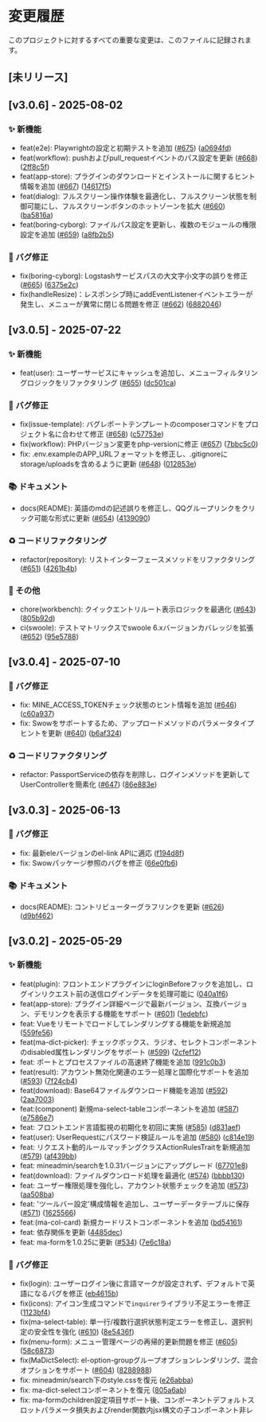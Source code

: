 # 変更履歴

このプロジェクトに対するすべての重要な変更は、このファイルに記録されます。

## [未リリース]

## [v3.0.6] - 2025-08-02

### ✨ 新機能
- feat(e2e): Playwrightの設定と初期テストを追加 ([#675](https://github.com/mineadmin/mineadmin/pull/675)) ([a0694fd](https://github.com/mineadmin/mineadmin/commit/a0694fd84da20ae758bebdc744af5188d4b3ae4d))
- feat(workflow): pushおよびpull_requestイベントのパス設定を更新 ([#668](https://github.com/mineadmin/mineadmin/pull/668)) ([2ff8c5f](https://github.com/mineadmin/mineadmin/commit/2ff8c5fb957cd2cf252f6eb33b852b3f030bb80a))
- feat(app-store): プラグインのダウンロードとインストールに関するヒント情報を追加 ([#667](https://github.com/mineadmin/mineadmin/pull/667)) ([14617f5](https://github.com/mineadmin/mineadmin/commit/14617f5b600691141e8b688fb4741d9ba35050fc))
- feat(dialog): フルスクリーン操作体験を最適化し、フルスクリーン状態を制御可能にし、フルスクリーンボタンのホットゾーンを拡大 ([#660](https://github.com/mineadmin/mineadmin/pull/660)) ([ba5816a](https://github.com/mineadmin/mineadmin/commit/ba5816a2d5f210f4a771d7ab960f42aa1ea65998))
- feat(boring-cyborg): ファイルパス設定を更新し、複数のモジュールの権限設定を追加 ([#659](https://github.com/mineadmin/mineadmin/pull/659)) ([a8fb2b5](https://github.com/mineadmin/mineadmin/commit/a8fb2b5ad117f5d3755011e7b43b2ed42dafac75))

### 🐛 バグ修正
- fix(boring-cyborg): Logstashサービスパスの大文字小文字の誤りを修正 ([#665](https://github.com/mineadmin/mineadmin/pull/665)) ([6375e2c](https://github.com/mineadmin/mineadmin/commit/6375e2ce247fc040cb5d5c0b1088c5acc0de4c3b))
- fix(handleResize)：レスポンシブ時にaddEventListenerイベントエラーが発生し、メニューが異常に閉じる問題を修正 ([#662](https://github.com/mineadmin/mineadmin/pull/662)) ([6882046](https://github.com/mineadmin/mineadmin/commit/6882046d84eec0350d0b889d4cbb9ab73e8cc5f1))

## [v3.0.5] - 2025-07-22

### ✨ 新機能
- feat(user): ユーザーサービスにキャッシュを追加し、メニューフィルタリングロジックをリファクタリング ([#655](https://github.com/mineadmin/mineadmin/pull/655)) ([dc501ca](https://github.com/mineadmin/mineadmin/commit/dc501ca91c84293169e51631a25e5f02e7a57192))

### 🐛 バグ修正
- fix(issue-template): バグレポートテンプレートのcomposerコマンドをプロジェクト名に合わせて修正 ([#658](https://github.com/mineadmin/mineadmin/pull/658)) ([c57753e](https://github.com/mineadmin/mineadmin/commit/c57753e3f547683dc3e14836c3563a51ba4edaee))
- fix(workflow): PHPバージョン変更をphp-versionに修正 ([#657](https://github.com/mineadmin/mineadmin/pull/657)) ([7bbc5c0](https://github.com/mineadmin/mineadmin/commit/7bbc5c09301d93b67b4539e9f321dab2165a4c77))
- fix: .env.exampleのAPP_URLフォーマットを修正し、.gitignoreにstorage/uploadsを含めるように更新 ([#648](https://github.com/mineadmin/mineadmin/pull/648)) ([012853e](https://github.com/mineadmin/mineadmin/commit/012853e71ae2da8ac3905c715dc9412365f925e0))

### 📚 ドキュメント
- docs(README): 英語のmdの記述誤りを修正し、QQグループリンクをクリック可能な形式に更新 ([#654](https://github.com/mineadmin/mineadmin/pull/654)) ([4139090](https://github.com/mineadmin/mineadmin/commit/4139090a67245cc3321da875a2956dd720c255b2))

### ♻️ コードリファクタリング
- refactor(repository): リストインターフェースメソッドをリファクタリング ([#651](https://github.com/mineadmin/mineadmin/pull/651)) ([4261b4b](https://github.com/mineadmin/mineadmin/commit/4261b4b06bf1e09af9e33979f46da7d436148095))

### 🔧 その他
- chore(workbench): クイックエントリルート表示ロジックを最適化 ([#643](https://github.com/mineadmin/mineadmin/pull/643)) ([805b92d](https://github.com/mineadmin/mineadmin/commit/805b92dc48b1f0182f47c640b8730b5582ef4143))
- ci(swoole): テストマトリックスでswoole 6.xバージョンカバレッジを拡張 ([#652](https://github.com/mineadmin/mineadmin/pull/652)) ([95e5788](https://github.com/mineadmin/mineadmin/commit/95e578866e79d2d09fcaeacefdb93a3fb2796c50))

## [v3.0.4] - 2025-07-10

### 🐛 バグ修正
- fix: MINE_ACCESS_TOKENチェック状態のヒント情報を追加 ([#646](https://github.com/mineadmin/mineadmin/pull/646)) ([c60a937](https://github.com/mineadmin/mineadmin/commit/c60a9374c8c20ff3e0622b3e12dac5da602033e1))
- fix: Swowをサポートするため、アップロードメソッドのパラメータタイプヒントを更新 ([#640](https://github.com/mineadmin/mineadmin/pull/640)) ([b6af324](https://github.com/mineadmin/mineadmin/commit/b6af32480010506edbf6a16c06ab72ec653a98c6))

### ♻️ コードリファクタリング
- refactor: PassportServiceの依存を削除し、ログインメソッドを更新してUserControllerを簡素化 ([#647](https://github.com/mineadmin/mineadmin/pull/647)) ([86e883e](https://github.com/mineadmin/mineadmin/commit/86e883ea629459dfb5eac158e172da8084ca07b4))

## [v3.0.3] - 2025-06-13

### 🐛 バグ修正
- fix: 最新eleバージョンのel-link APIに適応 ([f194d8f](https://github.com/mineadmin/mineadmin/commit/f194d8f2c3cf7b61da23c48142deedd7b10ad3dd))
- fix: Swowパッケージ参照のバグを修正 ([66e0fb6](https://github.com/mineadmin/mineadmin/commit/66e0fb6f225a81df22a488b2ed7cca08ea448d4f))

### 📚 ドキュメント
- docs(README): コントリビューターグラフリンクを更新 ([#626](https://github.com/mineadmin/mineadmin/pull/626)) ([d9bf462](https://github.com/mineadmin/mineadmin/commit/d9bf46280101bacc64edc4d0670c2f1469d079bf))

## [v3.0.2] - 2025-05-29

### ✨ 新機能
- feat(plugin): フロントエンドプラグインにloginBeforeフックを追加し、ログインリクエスト前の送信ログインデータを処理可能に ([040a1f6](https://github.com/mineadmin/mineadmin/commit/040a1f6b75a72a1bd8e38d1e472639426ce7425c))
- feat(app-store): プラグイン詳細ページで最新バージョン、互換バージョン、デモリンクを表示する機能をサポート ([#601](https://github.com/mineadmin/mineadmin/pull/601)) ([1edebfc](https://github.com/mineadmin/mineadmin/commit/1edebfc5c789dbb7cfd0476010c3a619172ac33d))
- feat: Vueをリモートでロードしてレンダリングする機能を新規追加 ([559fe56](https://github.com/mineadmin/mineadmin/commit/559fe5624d1be42b9f4da292262d7d727d332121))
- feat(ma-dict-picker): チェックボックス、ラジオ、セレクトコンポーネントのdisabled属性レンダリングをサポート ([#599](https://github.com/mineadmin/mineadmin/pull/599)) ([2cfef12](https://github.com/mineadmin/mineadmin/commit/2cfef1257fb4d300bac601487f946b9672ed8fd9))
- feat: ポートとプロセスファイルの高速終了機能を追加 ([991c0b3](https://github.com/mineadmin/mineadmin/commit/991c0b3eb3f4bddfd5502af28f0d267afa6b51ae))
- feat(result): アカウント無効化関連のエラー処理と国際化サポートを追加 ([#593](https://github.com/mineadmin/mineadmin/pull/593)) ([7f24cb4](https://github.com/mineadmin/mineadmin/commit/7f24cb46524edc522ecdfca2bd01fb2e5f6d90e1))
- feat(download): Base64ファイルダウンロード機能を追加 ([#592](https://github.com/mineadmin/mineadmin/pull/592)) ([2aa7003](https://github.com/mineadmin/mineadmin/commit/2aa7003d374d0c75626c0084cd391556e1537664))
- feat:(component) 新規ma-select-tableコンポーネントを追加 ([#587](https://github.com/mineadmin/mineadmin/pull/587)) ([e7586e7](https://github.com/mineadmin/mineadmin/commit/e7586e73a7f403bd724938da001d1bf8e30d2d2b))
- feat: フロントエンド言語監視の初期化を初回に実施 ([#585](https://github.com/mineadmin/mineadmin/pull/585)) ([d831aef](https://github.com/mineadmin/mineadmin/commit/d831aef2860425c982bb61287ba588b1b997d1da))
- feat(user): UserRequestにパスワード検証ルールを追加 ([#580](https://github.com/mineadmin/mineadmin/pull/580)) ([c814e19](https://github.com/mineadmin/mineadmin/commit/c814e19a0f67419fef61fbd3a817ffd1552f2a90))
- feat: リクエスト動的ルールマッチングクラスActionRulesTraitを新規追加 ([#579](https://github.com/mineadmin/mineadmin/pull/579)) ([af439bb](https://github.com/mineadmin/mineadmin/commit/af439bb781483b6a9c3a288e266bd54a0cc10488))
- feat: mineadmin/searchを1.0.31バージョンにアップグレード ([67701e8](https://github.com/mineadmin/mineadmin/commit/67701e8257eaaac885764a9dc22199d7fa8fc633))
- feat(download): ファイルダウンロード処理を最適化 ([#574](https://github.com/mineadmin/mineadmin/pull/574)) ([bbbb130](https://github.com/mineadmin/mineadmin/commit/bbbb130135fc97d9e83066ed6a82b82be1a48dea))
- feat: ユーザー権限処理を強化し、アカウント状態チェックを追加 ([#573](https://github.com/mineadmin/mineadmin/pull/573)) ([aa508ba](https://github.com/mineadmin/mineadmin/commit/aa508ba7aaa25bdb6cfc2bbbc976caf7b84e154e))
- feat: 'ツールバー設定'構成情報を追加し、ユーザーデータテーブルに保存 ([#571](https://github.com/mineadmin/mineadmin/pull/571)) ([1625566](https://github.com/mineadmin/mineadmin/commit/1625566a55ca3c1cf4273320f4fab8330f544f27))
- feat:(ma-col-card) 新規カードリストコンポーネントを追加 ([bd54161](https://github.com/mineadmin/mineadmin/commit/bd54161aae8436990233c390c5713f09f3abb192))
- feat: 依存関係を更新 ([4485dec](https://github.com/mineadmin/mineadmin/commit/4485dec4ef6ce170b925cae06feeca783448aa32))
- feat: ma-formを1.0.25に更新 ([#534](https://github.com/mineadmin/mineadmin/pull/534)) ([7e6c18a](https://github.com/mineadmin/mineadmin/commit/7e6c18a2b52710e5832fa9992d07f544f1fec83e))

### 🐛 バグ修正
- fix(login): ユーザーログイン後に言語マークが設定されず、デフォルトで英語になるバグを修正 ([eb4615b](https://github.com/mineadmin/mineadmin/commit/eb4615b4745fbdef168cd5a9783ee3bb60e6d814))
- fix(icons): アイコン生成コマンドで`inquirer`ライブラリ不足エラーを修正 ([1123bf4](https://github.com/mineadmin/mineadmin/commit/1123bf45a9984dc517393509b0882426fbbb6cbe))
- fix(ma-select-table): 単一行/複数行選択状態判定エラーを修正し、選択判定の安全性を強化 ([#610](https://github.com/mineadmin/mineadmin/pull/610)) ([8e5436f](https://github.com/mineadmin/mineadmin/commit/8e5436f8d69273aa7cf5f7dbb00feebb244defcf))
- fix(menu-form): メニュー管理ページの再帰的更新問題を修正 ([#605](https://github.com/mineadmin/mineadmin/pull/605)) ([58c6873](https://github.com/mineadmin/mineadmin/commit/58c6873bf04d8fa811bc156644885ded6cb525b4))
- fix(MaDictSelect): el-option-groupグループオプションレンダリング、混合オプションをサポート ([#604](https://github.com/mineadmin/mineadmin/pull/604)) ([8288988](https://github.com/mineadmin/mineadmin/commit/8288988c51ee529f8171f6d47c44425ddd14574e))
- fix: mineadmin/search下のstyle.cssを復元 ([e26abba](https://github.com/mineadmin/mineadmin/commit/e26abba6658967937d1b2c6e129905d30c686525))
- fix: ma-dict-selectコンポーネントを復元 ([805a6ab](https://github.com/mineadmin/mineadmin/commit/805a6ab7b94eb834fd18e72948c88c1b0d6ab716))
- fix: ma-formのchildren設定項目サポート後、コンポーネントデフォルトスロットパラメータ損失およびrender関数内jsx構文の子コンポーネント非レ